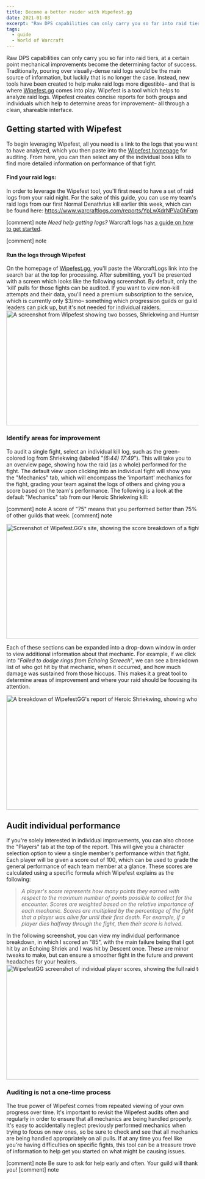 ```yaml
---
title: Become a better raider with Wipefest.gg
date: 2021-01-03
excerpt: "Raw DPS capabilities can only carry you so far into raid tiers, at a certain point mechanical improvements become the determining factor of success."
tags:
  - guide
  - World of Warcraft
---
```


Raw DPS capabilities can only carry you so far into raid tiers, at a certain point mechanical improvements become the determining factor of success. Traditionally, pouring over visually-dense raid logs would be the main source of information, but luckily that is no longer the case. Instead, new tools have been created to help make raid logs more digestible– and that is where <a href="https://www.wipefest.gg/" target="_blank" rel="noopener">Wipefest.gg</a> comes into play. Wipefest is a tool which helps to analyze raid logs. Wipefest creates concise reports for both groups and individuals which help to determine areas for improvement– all through a clean, shareable interface.

<h2>Getting started with Wipefest</h2>
To begin leveraging Wipefest, all you need is a link to the logs that you want to have analyzed, which you then paste into the <a href="https://www.wipefest.gg/" target="_blank" rel="noopener">Wipefest homepage</a> for auditing. From here, you can then select any of the individual boss kills to find more detailed information on performance of that fight.

<h4>Find your raid logs:</h4>
In order to leverage the Wipefest tool, you'll first need to have a set of raid logs from your raid night. For the sake of this guide, you can use my team's raid logs from our first Normal Denathrius kill earlier this week, which can be found here: <a href="https://www.warcraftlogs.com/reports/YpLwXdrNPVaGhFqm">https://www.warcraftlogs.com/reports/YpLwXdrNPVaGhFqm</a>

[comment] note
<em>Need help getting logs?</em> Warcraft logs has <a href="https://www.warcraftlogs.com/help/start" target="_blank" rel="noopener">a guide on how to get started</a>.

[comment] note

<h4>Run the logs through Wipefest</h4>
On the homepage of <a href="https://www.wipefest.gg/" target="_blank" rel="noopener">Wipefest.gg</a>, you'll paste the WarcraftLogs link into the search bar at the top for processing. After submitting, you'll be presented with a screen which looks like the following screenshot. By default, only the 'kill' pulls for those fights can be audited. If you want to view non-kill attempts and their data, you'll need a premium subscription to the service, which is currently only $3/mo– something which progression guilds or guild leaders can pick up, but it's not needed for individual raiders.

<img class="alignnone size-full wp-image-912" src="https://hrothmar.com/wp-content/uploads/2021/01/wipefest_overview-1200x300-1.jpg" alt="A screenshot from Wipefest showing two bosses, Shriekwing and Huntsman, as well as their number of attempts and kills." width="1200" height="300" />

<h3>Identify areas for improvement</h3>
To audit a single fight, select an individual kill log, such as the green-colored log from Shriekwing (labeled "<em>(6:44) 17:49</em>"). This will take you to an overview page, showing how the raid (as a whole) performed for the fight. The default view upon clicking into an individual fight will show you the "Mechanics" tab, which will encompass the 'important' mechanics for the fight, grading your team against the logs of others and giving you a score based on the team's performance. The following is a look at the default "Mechanics" tab from our Heroic Shriekwing kill:

[comment] note
A score of "75" means that you performed better than 75% of other guilds that week.
[comment] note

<img class="alignnone size-full wp-image-913" src="https://hrothmar.com/wp-content/uploads/2021/01/wipefest_example-1200x300-1.jpg" alt="Screenshot of Wipefest.GG's site, showing the score breakdown of a fight's report." width="1200" height="300" />

Each of these sections can be expanded into a drop-down window in order to view additional information about that mechanic. For example, if we click into "<em>Failed to dodge rings from Echoing Screech</em>", we can see a breakdown list of who got hit by that mechanic, when it occurred, and how much damage was sustained from those hiccups. This makes it a great tool to determine areas of improvement and where your raid should be focusing its attention.

<img class="alignnone size-full wp-image-914" src="https://hrothmar.com/wp-content/uploads/2021/01/wipefest_audit-1200x300-1.jpg" alt="A breakdown of WipefestGG's report of Heroic Shriekwing, showing who got hit by Echoing Shriek and when it ocurred" width="1200" height="300" />

<h2>Audit individual performance</h2>
If you're solely interested in individual improvements, you can also choose the "Players" tab at the top of the report. This will give you a character selection option to view a single member's performance within that fight. Each player will be given a score out of 100, which can be used to grade the general performance of each team member at a glance. These scores are calculated using a specific formula which Wipefest explains as the following:
<blockquote><em>A player's score represents how many points they earned with respect to the maximum number of points possible to collect for the encounter. Scores are weighted based on the relative importance of each mechanic. Scores are multiplied by the percentage of the fight that a player was alive for until their first death. For example, if a player dies halfway through the fight, then their score is halved.</em></blockquote>
In the following screenshot, you can view my individual performance breakdown, in which I scored an "85", with the main failure being that I got hit by an Echoing Shriek and I was hit by Descent once. These are minor tweaks to make, but can ensure a smoother fight in the future and prevent headaches for your healers.

<img class="alignnone size-full wp-image-915" src="https://hrothmar.com/wp-content/uploads/2021/01/wipefest_individual_performance-1200x300-1.jpg" alt="WipefestGG screenshot of individual player scores, showing the full raid team, each with an individual performance report." width="1200" height="300" />

<h3>Auditing is not a one-time process</h3>
The true power of Wipefest comes from repeated viewing of your own progress over time. It's important to revisit the Wipefest audits often and regularly in order to ensure that all mechanics are being handled properly. It's easy to accidentally neglect previously performed mechanics when trying to focus on new ones, so be sure to check and see that all mechanics are being handled appropriately on all pulls. If at any time you feel like you're having difficulties on specific fights, this tool can be a treasure trove of information to help get you started on what might be causing issues.

[comment] note
Be sure to ask for help early and often. Your guild will thank you!
[comment] note